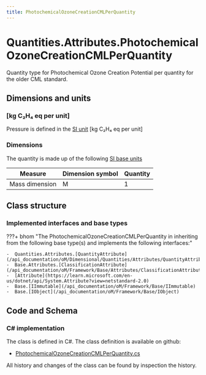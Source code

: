 ```yaml
---
title: PhotochemicalOzoneCreationCMLPerQuantity
---
```


# Quantities.Attributes.PhotochemicalOzoneCreationCMLPerQuantity

Quantity type for Photochemical Ozone Creation Potential per quantity for the older CML standard.

## Dimensions and units

### [kg C₂H₄ eq per unit]

Pressure is defined in the [SI unit](https://bhom.xyz/documentation/BHoM_oM/BHoM-Units-conventions/) [kg C₂H₄ eq per unit]

### Dimensions

The quantity is made up of the following [SI base units](https://en.wikipedia.org/wiki/SI_base_unit)

| Measure        | Dimension symbol | Quantity |
|------------------|--------|----------|
| Mass dimension |  M  |1  |


## Class structure

### Implemented interfaces and base types

???+ bhom "The PhotochemicalOzoneCreationCMLPerQuantity in inheriting from the following base type(s) and implements the following interfaces:"

    -  Quantities.Attributes.[QuantityAttribute](/api_documentation/oM/Dimensional/Quantities/Attributes/QuantityAttribute)
    -  Base.Attributes.[ClassificationAttribute](/api_documentation/oM/Framework/Base/Attributes/ClassificationAttribute)
    -  [Attribute](https://learn.microsoft.com/en-us/dotnet/api/System.Attribute?view=netstandard-2.0)
    -  Base.[IImmutable](/api_documentation/oM/Framework/Base/IImmutable)
    -  Base.[IObject](/api_documentation/oM/Framework/Base/IObject)




## Code and Schema

### C# implementation

The class is defined in C#. The class definition is available on github:

- [PhotochemicalOzoneCreationCMLPerQuantity.cs](https://github.com/BHoM/BHoM/blob/develop/Quantities_oM/Attributes\PhotochemicalOzoneCreationCMLPerQuantity.cs)

All history and changes of the class can be found by inspection the history.
